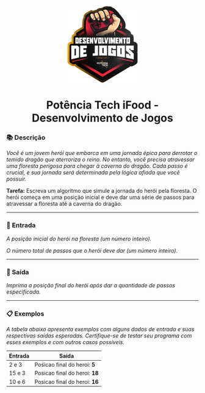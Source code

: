 <div align="center">
  <img src="../assets/image.png" width="200"/>

  # Potência Tech iFood - Desenvolvimento de Jogos
</div>

### 📚 Descrição
*Você é um jovem herói que embarca em uma jornada épica para derrotar o temido dragão que aterroriza o reino. No entanto, você precisa atravessar uma floresta perigosa para chegar à caverna do dragão. Cada passo é crucial, e sua jornada será determinada pela lógica afiada que você possuir.*

**Tarefa:** Escreva um algoritmo que simule a jornada do herói pela floresta. O herói começa em uma posição inicial e deve dar uma série de passos para atravessar a floresta até a caverna do dragão.

---

### 🔄 Entrada
*A posição inicial do herói na floresta (um número inteiro).*

*O número total de passos que o herói deve dar (um número inteiro).*

---

### 🚪 Saída
*Imprima a posição final do herói após dar a quantidade de passos especificada.*

---

### 📋 Exemplos
*A tabela abaixo apresenta exemplos com alguns dados de entrada e suas respectivas saídas esperadas. Certifique-se de testar seu programa com esses exemplos e com outros casos possíveis.*

| Entrada | Saída                           |
|---------|---------------------------------|
| 2 e 3   | Posicao final do heroi: **5**   |
| 15 e 3  | Posicao final do heroi: **18**  |
| 10 e 6  | Posicao final do heroi: **16**  |